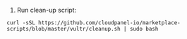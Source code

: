 1. Run clean-up script:

```
curl -sSL https://github.com/cloudpanel-io/marketplace-scripts/blob/master/vultr/cleanup.sh | sudo bash
```